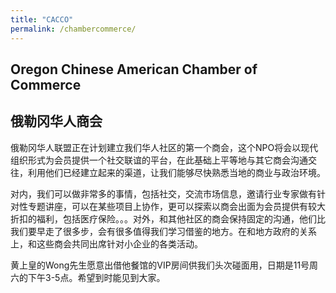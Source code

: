 ```yaml
---
title: "CACCO"
permalink: /chambercommerce/
---
```


## Oregon Chinese American Chamber of Commerce
## 俄勒冈华人商会

俄勒冈华人联盟正在计划建立我们华人社区的第一个商会，这个NPO将会以现代组织形式为会员提供一个社交联谊的平台，在此基础上平等地与其它商会沟通交往，利用他们已经建立起来的渠道，让我们能够尽快熟悉当地的商业与政治环境。

对内，我们可以做非常多的事情，包括社交，交流市场信息，邀请行业专家做有针对性专题讲座，可以在某些项目上协作，更可以探索以商会出面为会员提供有较大折扣的福利，包括医疗保险。。。对外，和其他社区的商会保持固定的沟通，他们比我们要早走了很多步，会有很多值得我们学习借鉴的地方。在和地方政府的关系上，和这些商会共同出席针对小企业的各类活动。

黄上皇的Wong先生愿意出借他餐馆的VIP房间供我们头次碰面用，日期是11号周六的下午3-5点。希望到时能见到大家。

